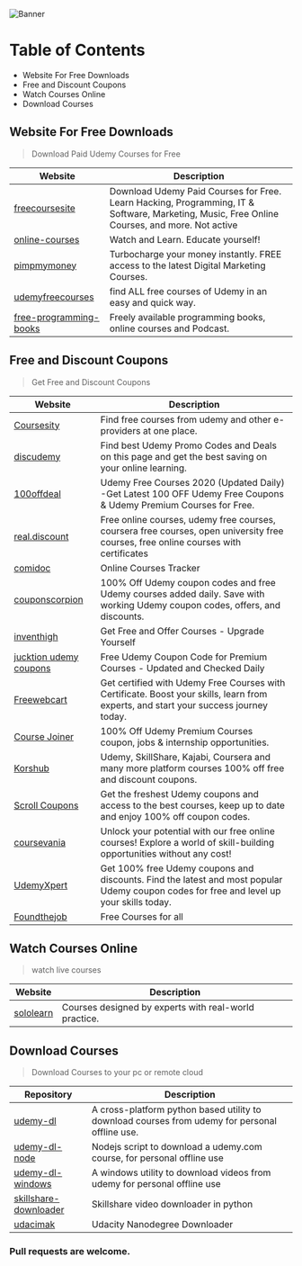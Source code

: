 ![Banner](Baldoyle-Training-720x480.jpg)

# Table of Contents

- Website For Free Downloads
- Free and Discount Coupons
- Watch Courses Online
- Download Courses

## Website For Free Downloads

> Download Paid Udemy Courses for Free

| Website                                                                             | Description                                                                                                                                  |
| ----------------------------------------------------------------------------------- | -------------------------------------------------------------------------------------------------------------------------------------------- |
| [freecoursesite](https://freecoursesite.com/)                                       | Download Udemy Paid Courses for Free. Learn Hacking, Programming, IT & Software, Marketing, Music, Free Online Courses, and more. Not active |
| [online-courses](https://online-courses.club/)                                      | Watch and Learn. Educate yourself!                                                                                                           |
| [pimpmymoney](https://pimpmymoney.net/)                                             | Turbocharge your money instantly. FREE access to the latest Digital Marketing Courses.                                                       |
| [udemyfreecourses](https://udemyfreecourses.org/)                                   | find ALL free courses of Udemy in an easy and quick way.                                                                                     |
| [free-programming-books](https://ebookfoundation.github.io/free-programming-books/) | Freely available programming books, online courses and Podcast.                                                                              |

## Free and Discount Coupons

> Get Free and Discount Coupons

| Website                                                                | Description                                                                                                                             |
| ---------------------------------------------------------------------- | --------------------------------------------------------------------------------------------------------------------------------------- |
| [Coursesity](https://coursesity.com/)                                  | Find free courses from udemy and other e-providers at one place.                                                                        |
| [discudemy](https://www.discudemy.com/)                                | Find best Udemy Promo Codes and Deals on this page and get the best saving on your online learning.                                     |
| [100offdeal](https://100offdeal.online/)                               | Udemy Free Courses 2020 (Updated Daily) -Get Latest 100 OFF Udemy Free Coupons & Udemy Premium Courses for Free.                        |
| [real.discount](https://www.real.discount/)                            | Free online courses, udemy free courses, coursera free courses, open university free courses, free online courses with certificates     |
| [comidoc](https://comidoc.net/)                                        | Online Courses Tracker                                                                                                                  |
| [couponscorpion](https://couponscorpion.com/)                          | 100% Off Udemy coupon codes and free Udemy courses added daily. Save with working Udemy coupon codes, offers, and discounts.            |
| [inventhigh](https://inventhigh.com/course)                            | Get Free and Offer Courses - Upgrade Yourself                                                                                           |
| [jucktion udemy coupons](https://www.jucktion.com/forum/udemy-coupon/) | Free Udemy Coupon Code for Premium Courses - Updated and Checked Daily                                                                  |
| [Freewebcart](https://www.freewebcart.com/)                            | Get certified with Udemy Free Courses with Certificate. Boost your skills, learn from experts, and start your success journey today.    |
| [Course Joiner](https://www.coursejoiner.com/tag/100-off/)             | 100% Off Udemy Premium Courses coupon, jobs & internship opportunities.                                                                 |
| [Korshub](https://www.korshub.com/courses/platform/udemy-coupons)      | Udemy, SkillShare, Kajabi, Coursera and many more platform courses 100% off free and discount coupons.                                  |
| [Scroll Coupons](https://scrollcoupons.com/)                           | Get the freshest Udemy coupons and access to the best courses, keep up to date and enjoy 100% off coupon codes.                         |
| [coursevania](https://coursevania.com/)                                | Unlock your potential with our free online courses! Explore a world of skill-building opportunities without any cost!                   |
| [UdemyXpert](https://udemyxpert.com/)                                  | Get 100% free Udemy coupons and discounts. Find the latest and most popular Udemy coupon codes for free and level up your skills today. |
| [Foundthejob](https://foundthejob.com/?s=course)                       | Free Courses for all                                                                                                                    |

## Watch Courses Online

> watch live courses

| Website                                | Description                                           |
| -------------------------------------- | ----------------------------------------------------- |
| [sololearn](https://www.sololearn.com) | Courses designed by experts with real-world practice. |

## Download Courses

> Download Courses to your pc or remote cloud

| Repository                                                                  | Description                                                                                    |
| --------------------------------------------------------------------------- | ---------------------------------------------------------------------------------------------- |
| [udemy-dl](https://github.com/r0oth3x49/udemy-dl)                           | A cross-platform python based utility to download courses from udemy for personal offline use. |
| [udemy-dl-node](https://github.com/riazXrazor/udemy-dl)                     | Nodejs script to download a udemy.com course, for personal offline use                         |
| [udemy-dl-windows](https://github.com/rinodung/udemy-dl-windows)            | A windows utility to download videos from udemy for personal offline use                       |
| [skillshare-downloader](https://github.com/kallqvist/skillshare-downloader) | Skillshare video downloader in python                                                          |
| [udacimak](https://github.com/udacimak/udacimak)                            | Udacity Nanodegree Downloader                                                                  |

### Pull requests are welcome.
